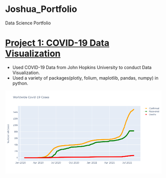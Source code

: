 # Joshua_Portfolio
Data Science Portfolio


# [Project 1: COVID-19 Data Visualization](https://github.com/joshuapuram/COVID-19-Data-Visualization)

* Used COVID-19 Data from John Hopkins University to conduct Data Visualization.
* Used a variety of packages(plotly, folium, maplotlib, pandas, numpy) in python.


![](https://github.com/joshuapuram/Joshua_Portfolio/blob/main/images/newplot.png)
